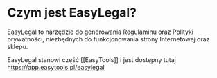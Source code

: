# Czym jest EasyLegal?
EasyLegal to narzędzie do generowania Regulaminu oraz Polityki prywatności, niezbędnych do funkcjonowania strony Internetowej oraz sklepu.

EasyLegal stanowi część [[EasyTools]] i jest dostępny tutaj https://app.easytools.pl/easylegal

